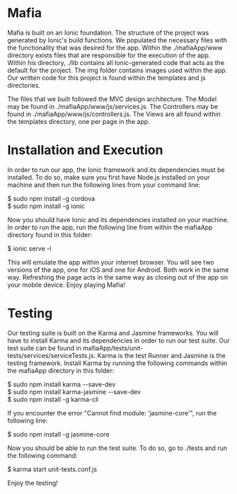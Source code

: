 # Mafia

Mafia is built on an Ionic foundation. The structure of the project was generated by Ionic's build functions. We populated the necessary files with the functionality that was desired for the app. Within the ./mafiaApp/www directory exists files that are responsible for the execution of the app. Within his directory, ./lib contains all Ionic-generated code that acts as the default for the project. The img folder contains images used within the app. Our written code for this project is found within the templates and js directories. 

The files that we built followed the MVC design architecture. The Model may be found in ./mafiaApp/www/js/services.js. The Controllers may be found in ./mafiaApp/www/js/controllers.js. The Views are all found within the templates directory, one per page in the app. 

# Installation and Execution

In order to run our app, the Ionic framework and its dependencies must be installed. To do so, make sure you first have Node.js installed on your machine and then run the following lines from your command line:

$ sudo npm install -g cordova <br>
$ sudo npm install -g ionic

Now you should have Ionic and its dependencies installed on your machine. In order to run the app, run the following line from within the mafiaApp directory found in this folder:

$ ionic serve -l

This will emulate the app within your internet browser. You will see two versions of the app, one for iOS and one for Android. Both work in the same way. Refreshing the page acts in the same way as closing out of the app on your mobile device. Enjoy playing Mafia!

# Testing

Our testing suite is built on the Karma and Jasmine frameworks. You will have to install Karma and its dependencies in order to run our test suite. Our test suite can be found in mafiaApp/tests/unit-tests/services/serviceTests.js. Karma is the test Runner and Jasmine is the testing framework. Install Karma by running the following commands within the mafiaApp directory in this folder:

$ sudo npm install karma --save-dev <br>
$ sudo npm install karma-jasmine --save-dev <br>
$ sudo npm install -g karma-cli

If you encounter the error "Cannot find module: 'jasmine-core'", run the following line:

$ sudo npm install -g jasmine-core

Now you should be able to run the test suite. To do so, go to ./tests and run the following command:

$ karma start  unit-tests.conf.js

Enjoy the testing!